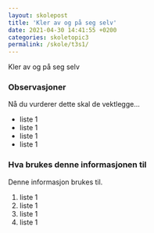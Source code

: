 ```yaml
---
layout: skolepost
title: 'Kler av og på seg selv'
date: 2021-04-30 14:41:55 +0200
categories: skoletopic3
permalink: /skole/t3s1/
---
```


Kler av og på seg selv

### Observasjoner

Nå du vurderer dette skal de vektlegge...

- liste 1
- liste 1
- liste 1
- liste 1

### Hva brukes denne informasjonen til

Denne informasjon brukes til.

1. liste 1
2. liste 1
3. liste 1
4. liste 1
